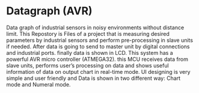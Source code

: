 # Datagraph (AVR)
Data graph of industrial sensors in noisy environments without distance limit.
This Repostory is Files of a project that is measuring desired parameters by industrial sensors and perform pre-processing in slave units if needed. After data is going to send to master unit by digital connections and industrial ports. finally data is shown in LCD.
This system has a powerful AVR micro controller (ATMEGA32). this MCU receives data from slave units, performs user’s processing on data and shows useful information of data on output chart in real-time mode. 
UI designing is very simple and user friendly and Data is shown in two different way: Chart mode and Numeral mode.
